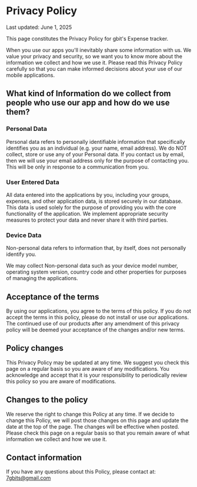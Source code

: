 # Privacy Policy

Last updated: June 1, 2025

This page constitutes the Privacy Policy for gbit's Expense tracker.

When you use our apps you'll inevitably share some information with us. We value your privacy and security, so we want you to know more about the information we collect and how we use it. Please read this Privacy Policy carefully so that you can make informed decisions about your use of our mobile applications.

## What kind of Information do we collect from people who use our app and how do we use them?

### Personal Data
Personal data refers to personally identifiable information that specifically identifies you as an individual (e.g. your name, email address). We do NOT collect, store or use any of your Personal data. If you contact us by email, then we will use your email address only for the purpose of contacting you. This will be only in response to a communication from you.

### User Entered Data
All data entered into the applications by you, including your groups, expenses, and other application data, is stored securely in our database. This data is used solely for the purpose of providing you with the core functionality of the application. We implement appropriate security measures to protect your data and never share it with third parties.

### Device Data
Non-personal data refers to information that, by itself, does not personally identify you.

We may collect Non-personal data such as your device model number, operating system version, country code and other properties for purposes of managing the applications.

## Acceptance of the terms
By using our applications, you agree to the terms of this policy. If you do not accept the terms in this policy, please do not install or use our applications. The continued use of our products after any amendment of this privacy policy will be deemed your acceptance of the changes and/or new terms.

## Policy changes
This Privacy Policy may be updated at any time. We suggest you check this page on a regular basis so you are aware of any modifications. You acknowledge and accept that it is your responsibility to periodically review this policy so you are aware of modifications.

## Changes to the policy
We reserve the right to change this Policy at any time. If we decide to change this Policy, we will post those changes on this page and update the date at the top of the page. The changes will be effective when posted. Please check this page on a regular basis so that you remain aware of what information we collect and how we use it.

## Contact information
If you have any questions about this Policy, please contact at: 
7gbits@gmail.com